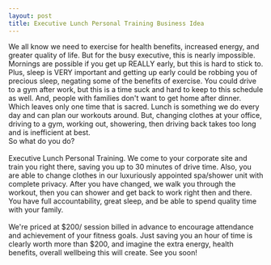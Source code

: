 ```yaml
---
layout: post
title: Executive Lunch Personal Training Business Idea
---
```

We all know we need to exercise for health benefits, increased energy, and greater quality of life.
But for the busy executive, this is nearly impossible.  Mornings are possible if you get up REALLY early, but this is hard to stick to. Plus, sleep is VERY important and getting up early could be robbing you of precious sleep, negating some of the benefits of exercise. You could drive to a gym after work, but this is a time suck and hard to keep to this schedule as well.  And, people with families don't want to get home after dinner.  Which leaves only one time that is sacred. 
Lunch is something we do every day and can plan our workouts around.  But, changing clothes  at your office, driving to a gym, working out, showering, then driving back takes too long and is inefficient at best.<br>
So what do you do?<br><br>
Executive Lunch Personal Training.  We come to your corporate site and train you right there, saving you up to 30 minutes of drive time.  Also, you are able to change clothes in our luxuriously appointed spa/shower unit with complete privacy.  After you have changed, we walk you through the workout, then you can shower and get back to work right then and there.  You have full accountability, great sleep, and be able to spend quality time with your family. <br><br>
We're priced at $200/ session billed in advance to encourage attendance and achievement of your fitness goals.  Just saving you an hour of time is clearly worth more than $200, and imagine the extra energy, health benefits, overall wellbeing this will create. See you soon!
